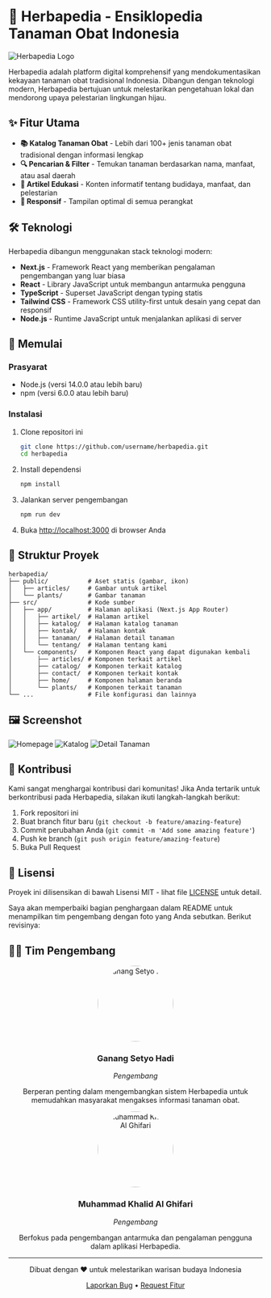 # 🌿 Herbapedia - Ensiklopedia Tanaman Obat Indonesia

![Herbapedia Logo](public/logo.png)

Herbapedia adalah platform digital komprehensif yang mendokumentasikan kekayaan tanaman obat tradisional Indonesia. Dibangun dengan teknologi modern, Herbapedia bertujuan untuk melestarikan pengetahuan lokal dan mendorong upaya pelestarian lingkungan hijau.

## ✨ Fitur Utama

- **📚 Katalog Tanaman Obat** - Lebih dari 100+ jenis tanaman obat tradisional dengan informasi lengkap
- **🔍 Pencarian & Filter** - Temukan tanaman berdasarkan nama, manfaat, atau asal daerah
- **📝 Artikel Edukasi** - Konten informatif tentang budidaya, manfaat, dan pelestarian
- **📱 Responsif** - Tampilan optimal di semua perangkat

## 🛠️ Teknologi

Herbapedia dibangun menggunakan stack teknologi modern:

- **Next.js** - Framework React yang memberikan pengalaman pengembangan yang luar biasa
- **React** - Library JavaScript untuk membangun antarmuka pengguna
- **TypeScript** - Superset JavaScript dengan typing statis
- **Tailwind CSS** - Framework CSS utility-first untuk desain yang cepat dan responsif
- **Node.js** - Runtime JavaScript untuk menjalankan aplikasi di server

## 🚀 Memulai

### Prasyarat

- Node.js (versi 14.0.0 atau lebih baru)
- npm (versi 6.0.0 atau lebih baru)

### Instalasi

1. Clone repositori ini
   ```bash
   git clone https://github.com/username/herbapedia.git
   cd herbapedia
   ```

2. Install dependensi
   ```bash
   npm install
   ```

3. Jalankan server pengembangan
   ```bash
   npm run dev
   ```

4. Buka [http://localhost:3000](http://localhost:3000) di browser Anda

## 📂 Struktur Proyek

```
herbapedia/
├── public/           # Aset statis (gambar, ikon)
│   ├── articles/     # Gambar untuk artikel
│   └── plants/       # Gambar tanaman
├── src/              # Kode sumber
│   ├── app/          # Halaman aplikasi (Next.js App Router)
│   │   ├── artikel/  # Halaman artikel
│   │   ├── katalog/  # Halaman katalog tanaman
│   │   ├── kontak/   # Halaman kontak
│   │   ├── tanaman/  # Halaman detail tanaman
│   │   └── tentang/  # Halaman tentang kami
│   └── components/   # Komponen React yang dapat digunakan kembali
│       ├── articles/ # Komponen terkait artikel
│       ├── catalog/  # Komponen terkait katalog
│       ├── contact/  # Komponen terkait kontak
│       ├── home/     # Komponen halaman beranda
│       └── plants/   # Komponen terkait tanaman
└── ...               # File konfigurasi dan lainnya
```

## 🖼️ Screenshot

![Homepage](public/readme/homepage.png)
![Katalog](public/readme/catalog.png)
![Detail Tanaman](public/readme/detail.png)

## 🌱 Kontribusi

Kami sangat menghargai kontribusi dari komunitas! Jika Anda tertarik untuk berkontribusi pada Herbapedia, silakan ikuti langkah-langkah berikut:

1. Fork repositori ini
2. Buat branch fitur baru (`git checkout -b feature/amazing-feature`)
3. Commit perubahan Anda (`git commit -m 'Add some amazing feature'`)
4. Push ke branch (`git push origin feature/amazing-feature`)
5. Buka Pull Request

## 📄 Lisensi

Proyek ini dilisensikan di bawah Lisensi MIT - lihat file [LICENSE](LICENSE) untuk detail.

Saya akan memperbaiki bagian penghargaan dalam README untuk menampilkan tim pengembang dengan foto yang Anda sebutkan. Berikut revisinya:

## 👨‍💻 Tim Pengembang

<div align="center">
  <img src="public/ganang.jpg" alt="Ganang Setyo Hadi" width="150" style="border-radius: 50%"/>
  <h3>Ganang Setyo Hadi</h3>
  <p><i>Pengembang</i></p>
  <p>Berperan penting dalam mengembangkan sistem Herbapedia untuk memudahkan masyarakat mengakses informasi tanaman obat.</p>
  
  <img src="public/alghi.jpg" alt="Muhammad Khalid Al Ghifari" width="150" style="border-radius: 50%"/>
  <h3>Muhammad Khalid Al Ghifari</h3>
  <p><i>Pengembang</i></p>
  <p>Berfokus pada pengembangan antarmuka dan pengalaman pengguna dalam aplikasi Herbapedia.</p>
</div>

---

<p align="center">Dibuat dengan ❤️ untuk melestarikan warisan budaya Indonesia</p>

<p align="center">
  <a href="https://github.com/username/herbapedia/issues">Laporkan Bug</a> •
  <a href="https://github.com/username/herbapedia/issues">Request Fitur</a>
</p>